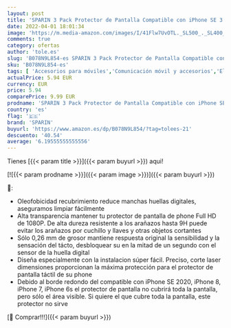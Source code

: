 ```yaml
---
layout: post
title: 'SPARIN 3 Pack Protector de Pantalla Compatible con iPhone SE 3 2022  iPhone SE 2020  iPhone 8  iPhone 7 y iPhone 6s  Sin Cobertura Toda  Cristal Templado con Marco de Alineación'
date: 2022-04-01 18:01:34
image: 'https://m.media-amazon.com/images/I/41Flw7UvOTL._SL500_._SL400_.jpg'
comments: true
category: ofertas
author: 'tole.es'
slug: 'B078N9L854-es SPARIN 3 Pack Protector de Pantalla Compatible con iPhone...'
sku: 'B078N9L854-es'
tags: [ 'Accesorios para móviles','Comunicación móvil y accesorios','Electrónica','Mantenimiento, cuidado y reparaciones de teléfonos móviles','Protectores de pantalla para móviles','iphone','sparin', ]
actualPrice: 5.94 EUR
currency: EUR
price: 5.94
comparePrice: 9.99 EUR
prodname: 'SPARIN 3 Pack Protector de Pantalla Compatible con iPhone SE 3 2022  iPhone SE 2020  iPhone 8  iPhone 7 y iPhone 6s  Sin Cobertura Toda  Cristal Templado con Marco de Alineación'
country: 'es'
flag: '🇪🇸'
brand: 'SPARIN'
buyurl: 'https://www.amazon.es/dp/B078N9L854/?tag=tolees-21'
descuento: '40.54'
average: '6.19555555555556'
---
```


Tienes [{{< param title >}}]({{< param buyurl >}}) aqui!

[![{{< param prodname >}}]({{< param image >}})]({{< param buyurl >}})

🔎:

- Oleofobicidad recubrimiento reduce manchas huellas digitales, aseguramos limpiar fácilmente
- Alta transparencia mantener tu protector de pantalla de phone Full HD de 1080P. De alta dureza resistente a los arañazos hasta 9H puede evitar los arañazos por cuchillo y llaves y otras objetos cortantes
- Sólo 0,26 mm de grosor mantiene respuesta original la sensibilidad y la sensación del tácto, desbloquear su en la mitad de un segundo con el sensor de la huella digital
- Diseña especialmente con la instalacion súper fácil. Preciso, corte laser dimensiones proporcionan la máxima protección para el protector de pantalla táctil de su phone
- Debido al borde redondo del compatible con iPhone SE 2020, iPhone 8, iPhone 7, iPhone 6s el protector de pantalla no cubrirá toda la pantalla, pero sólo el área visible. Si quiere el que cubre toda la pantalla, este protector no sirve

[🛒 Comprar!!!]({{< param buyurl >}})
